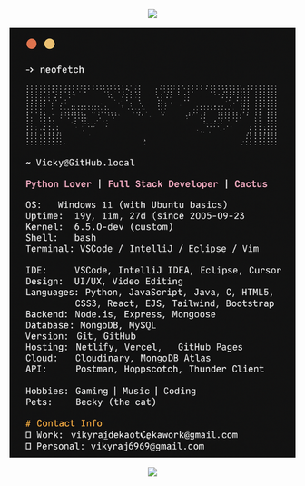 <!-- TYPING ANIMATION (customized text) -->
<p align="center">
  <img src="https://readme-typing-svg.demolab.com?font=Fira+Code&weight=700&size=28&duration=4200&pause=1200&color=15F4EE&center=true&vCenter=true&width=800&lines=Hi+I+am+Vicky" />
</p>

<!-- YOUR NEW IMAGE RESIZED -->
<p align="center">
  <img src="https://github.com/Caktusuki/Caktusuki/blob/main/assets/Profile.png?raw=true" alt="Vicky's New Image" width="1000" />
</p>

<!-- VISITOR COUNTER -->
<p align="center">
  <img src="https://komarev.com/ghpvc/?username=Caktusuki" />
</p>
